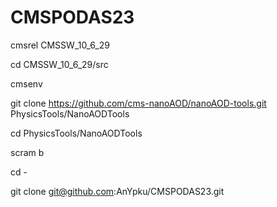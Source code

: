 # CMSPODAS23

cmsrel CMSSW_10_6_29

cd CMSSW_10_6_29/src

cmsenv

git clone https://github.com/cms-nanoAOD/nanoAOD-tools.git PhysicsTools/NanoAODTools

cd PhysicsTools/NanoAODTools

scram b

cd -

git clone git@github.com:AnYpku/CMSPODAS23.git
